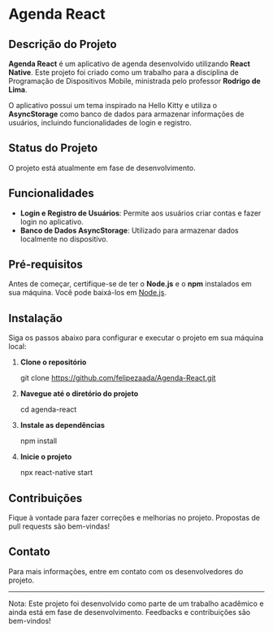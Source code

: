 # Agenda React

## Descrição do Projeto

**Agenda React** é um aplicativo de agenda desenvolvido utilizando **React Native**. Este projeto foi criado como um trabalho para a disciplina de Programação de Dispositivos Mobile, ministrada pelo professor **Rodrigo de Lima**.

O aplicativo possui um tema inspirado na Hello Kitty e utiliza o **AsyncStorage** como banco de dados para armazenar informações de usuários, incluindo funcionalidades de login e registro.

## Status do Projeto

O projeto está atualmente em fase de desenvolvimento.

## Funcionalidades

- **Login e Registro de Usuários**: Permite aos usuários criar contas e fazer login no aplicativo.
- **Banco de Dados AsyncStorage**: Utilizado para armazenar dados localmente no dispositivo.

## Pré-requisitos

Antes de começar, certifique-se de ter o **Node.js** e o **npm** instalados em sua máquina. Você pode baixá-los em [Node.js](https://nodejs.org/).

## Instalação

Siga os passos abaixo para configurar e executar o projeto em sua máquina local:

1. **Clone o repositório**

   git clone https://github.com/felipezaada/Agenda-React.git

2. **Navegue até o diretório do projeto**

   cd agenda-react

3. **Instale as dependências**

   npm install

4. **Inicie o projeto**

   npx react-native start

## Contribuições

Fique à vontade para fazer correções e melhorias no projeto. Propostas de pull requests são bem-vindas!

## Contato

Para mais informações, entre em contato com os desenvolvedores do projeto.

***

Nota: Este projeto foi desenvolvido como parte de um trabalho acadêmico e ainda está em fase de desenvolvimento. Feedbacks e contribuições são bem-vindos!